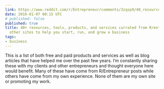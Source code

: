 ```yaml
---
link: https://www.reddit.com/r/Entrepreneur/comments/3zqsp9/40_resources_tools_products_and_services_currated/
date: 2016-01-07 00:15 UTC
# published: false
published: true
title: 40+ resources, tools, products, and services currated from R/entrepreneur and
  other sites to help you start, run, and grow a business
tags:
- business
---
```


This is a list of both free and paid products and services as well as blog articles that have helped me over the past few years. I’m constantly sharing these with my clients and other entrepreneurs and thought everyone here would benefit.
Many of these have come from R/Entrepreneur posts while others have come from my own experience. None of them are my own site or promoting my work.
